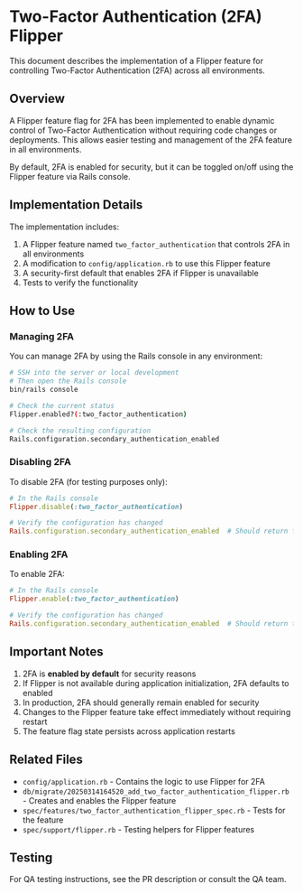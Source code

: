 # Two-Factor Authentication (2FA) Flipper

This document describes the implementation of a Flipper feature for controlling Two-Factor Authentication (2FA) across all environments.

## Overview

A Flipper feature flag for 2FA has been implemented to enable dynamic control of Two-Factor Authentication without requiring code changes or deployments. This allows easier testing and management of the 2FA feature in all environments.

By default, 2FA is enabled for security, but it can be toggled on/off using the Flipper feature via Rails console.

## Implementation Details

The implementation includes:

1. A Flipper feature named `two_factor_authentication` that controls 2FA in all environments
2. A modification to `config/application.rb` to use this Flipper feature
3. A security-first default that enables 2FA if Flipper is unavailable
4. Tests to verify the functionality

## How to Use

### Managing 2FA

You can manage 2FA by using the Rails console in any environment:

```bash
# SSH into the server or local development
# Then open the Rails console
bin/rails console

# Check the current status
Flipper.enabled?(:two_factor_authentication)

# Check the resulting configuration
Rails.configuration.secondary_authentication_enabled
```

### Disabling 2FA

To disable 2FA (for testing purposes only):

```ruby
# In the Rails console
Flipper.disable(:two_factor_authentication)

# Verify the configuration has changed
Rails.configuration.secondary_authentication_enabled  # Should return false
```

### Enabling 2FA

To enable 2FA:

```ruby
# In the Rails console
Flipper.enable(:two_factor_authentication)

# Verify the configuration has changed
Rails.configuration.secondary_authentication_enabled  # Should return true
```

## Important Notes

1. 2FA is **enabled by default** for security reasons
2. If Flipper is not available during application initialization, 2FA defaults to enabled
3. In production, 2FA should generally remain enabled for security
4. Changes to the Flipper feature take effect immediately without requiring restart
5. The feature flag state persists across application restarts

## Related Files

- `config/application.rb` - Contains the logic to use Flipper for 2FA
- `db/migrate/20250314164520_add_two_factor_authentication_flipper.rb` - Creates and enables the Flipper feature
- `spec/features/two_factor_authentication_flipper_spec.rb` - Tests for the feature
- `spec/support/flipper.rb` - Testing helpers for Flipper features

## Testing

For QA testing instructions, see the PR description or consult the QA team.
